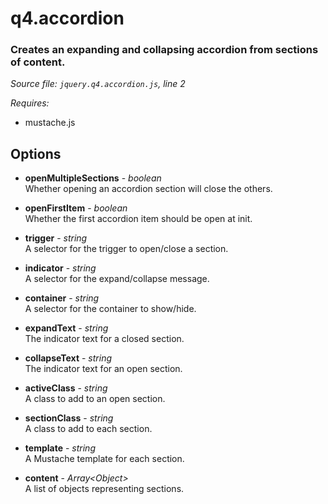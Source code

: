 # q4.accordion

### Creates an expanding and collapsing accordion from sections of content.

*Source file: `jquery.q4.accordion.js`, line 2*  

*Requires:*
- mustache.js


## Options
- **openMultipleSections** - *boolean*  
Whether opening an accordion section will close the others.  

- **openFirstItem** - *boolean*  
Whether the first accordion item should be open at init.  

- **trigger** - *string*  
A selector for the trigger to open/close a section.  

- **indicator** - *string*  
A selector for the expand/collapse message.  

- **container** - *string*  
A selector for the container to show/hide.  

- **expandText** - *string*  
The indicator text for a closed section.  

- **collapseText** - *string*  
The indicator text for an open section.  

- **activeClass** - *string*  
A class to add to an open section.  

- **sectionClass** - *string*  
A class to add to each section.  

- **template** - *string*  
A Mustache template for each section.  

- **content** - *Array&lt;Object&gt;*  
A list of objects representing sections.  


